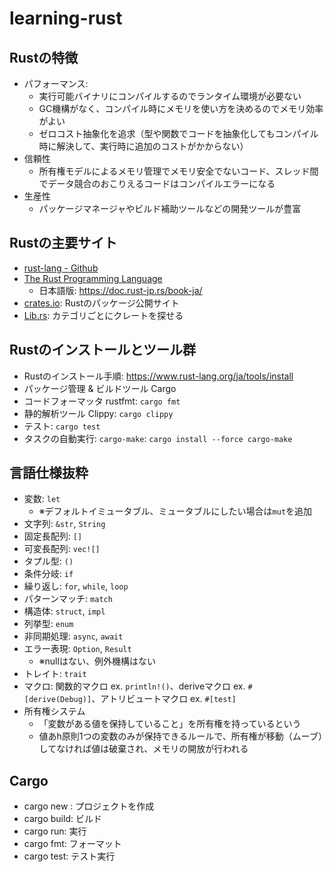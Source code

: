 # learning-rust

## Rustの特徴

- パフォーマンス:
  - 実行可能バイナリにコンパイルするのでランタイム環境が必要ない
  - GC機構がなく、コンパイル時にメモリを使い方を決めるのでメモリ効率がよい
  - ゼロコスト抽象化を追求（型や関数でコードを抽象化してもコンパイル時に解決して、実行時に追加のコストがかからない）
- 信頼性
  - 所有権モデルによるメモリ管理でメモリ安全でないコード、スレッド間でデータ競合のおこりえるコードはコンパイルエラーになる
- 生産性
  - パッケージマネージャやビルド補助ツールなどの開発ツールが豊富

## Rustの主要サイト

- [rust-lang - Github](https://github.com/rust-lang/rust)
- [The Rust Programming Language](https://doc.rust-lang.org/stable/book/)
  - 日本語版: https://doc.rust-jp.rs/book-ja/
- [crates.io](https://crates.io/): Rustのパッケージ公開サイト
- [Lib.rs](https://lib.rs/): カテゴリごとにクレートを探せる

## Rustのインストールとツール群

- Rustのインストール手順: https://www.rust-lang.org/ja/tools/install
- パッケージ管理 & ビルドツール Cargo
- コードフォーマッタ rustfmt: `cargo fmt`
- 静的解析ツール Clippy: `cargo clippy`
- テスト: `cargo test`
- タスクの自動実行: `cargo-make`: `cargo install --force cargo-make`

## 言語仕様抜粋

- 変数: `let`
  - ※デフォルトイミュータブル、ミュータブルにしたい場合は`mut`を追加
- 文字列: `&str`, `String`
- 固定長配列: `[]`
- 可変長配列: `vec![]`
- タプル型: `()`
- 条件分岐: `if`
- 繰り返し: `for`, `while`, `loop`
- パターンマッチ: `match`
- 構造体: `struct`, `impl`
- 列挙型: `enum`
- 非同期処理: `async`, `await`
- エラー表現: `Option`, `Result`
  - ※nullはない、例外機構はない
- トレイト: `trait`
- マクロ: 関数的マクロ ex. `println!()`、deriveマクロ ex. `#[derive(Debug)]`、アトリビュートマクロ ex. `#[test]`
- 所有権システム
  - 「変数がある値を保持していること」を所有権を持っているという
  - 値あh原則1つの変数のみが保持できるルールで、所有権が移動（ムーブ）してなければ値は破棄され、メモリの開放が行われる

## Cargo

- cargo new <project>: プロジェクトを作成
- cargo build: ビルド
- cargo run: 実行
- cargo fmt: フォーマット
- cargo test: テスト実行
